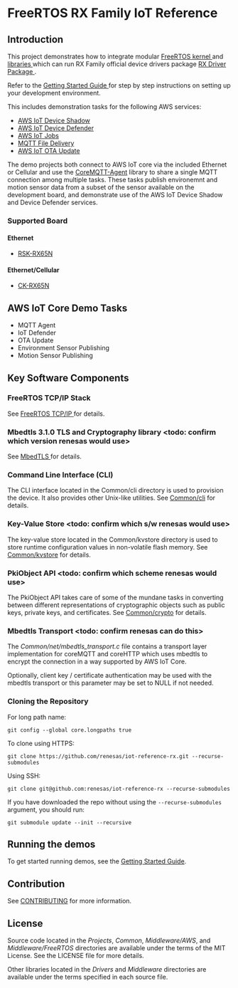 # FreeRTOS RX Family IoT Reference
## Introduction
This project demonstrates how to integrate modular [ FreeRTOS kernel ](https://www.freertos.org/RTOS.html) and [ libraries ](https://github.com/renesas/iot-reference-rx#supported-board) which can run RX Family official device drivers package [ RX Driver Package ](https://github.com/renesas/rx-driver-package).

Refer to the [ Getting Started Guide ](Getting_Started_Guide.md) for step by step instructions on setting up your development environment.

This includes demonstration tasks for the following AWS services:
* [AWS IoT Device Shadow](https://docs.aws.amazon.com/iot/latest/developerguide/iot-device-shadows.html)
* [AWS IoT Device Defender](https://docs.aws.amazon.com/iot/latest/developerguide/device-defender.html)
* [AWS IoT Jobs](https://docs.aws.amazon.com/iot/latest/developerguide/iot-jobs.html)
* [MQTT File Delivery](https://docs.aws.amazon.com/iot/latest/developerguide/mqtt-based-file-delivery.html)
* [AWS IoT OTA Update](https://docs.aws.amazon.com/freertos/latest/userguide/freertos-ota-dev.html)

The demo projects both connect to AWS IoT core via the included Ethernet or Cellular and use the [CoreMQTT-Agent](https://github.com/FreeRTOS/coreMQTT-Agent) library to share a single MQTT connection among multiple tasks. These tasks publish environemnt and motion sensor data from a subset of the sensor available on the development board, and demonstrate use of the AWS IoT Device Shadow and Device Defender services.

### Supported Board
#### Ethernet
* [RSK-RX65N](https://www.renesas.com/products/microcontrollers-microprocessors/rx-32-bit-performance-efficiency-mcus/rx65n-2mb-starter-kit-plus-renesas-starter-kit-rx65n-2mb)

#### Ethernet/Cellular
* [CK-RX65N](https://www.renesas.com/products/microcontrollers-microprocessors/rx-32-bit-performance-efficiency-mcus/ck-rx65n-cloud-kit-based-rx65n-mcu-group)

## AWS IoT Core Demo Tasks
* MQTT Agent
* IoT Defender
* OTA Update
* Environment Sensor Publishing
* Motion Sensor Publishing

## Key Software Components
### FreeRTOS TCP/IP Stack
See [ FreeRTOS TCP/IP ](https://github.com/FreeRTOS/FreeRTOS-Plus-TCP) for details.

### Mbedtls 3.1.0 TLS and Cryptography library <todo: confirm which version renesas would use>
See [ MbedTLS ](https://github.com/Mbed-TLS/mbedtls/tree/d65aeb37349ad1a50e0f6c9b694d4b5290d60e49) for details.

### Command Line Interface (CLI)
The CLI interface located in the Common/cli directory is used to provision the device. It also provides other Unix-like utilities. See [Common/cli](Common/cli/ReadMe.md) for details.

### Key-Value Store <todo: confirm which s/w renesas would use>
The key-value store located in the Common/kvstore directory is used to store runtime configuration values in non-volatile flash memory.
See [Common/kvstore](Common/kvstore/ReadMe.md) for details.

### PkiObject API <todo: confirm which scheme renesas would use>
The PkiObject API takes care of some of the mundane tasks in converting between different representations of cryptographic objects such as public keys, private keys, and certificates. See [Common/crypto](Common/crypto/ReadMe.md) for details.

### Mbedtls Transport <todo: confirm renesas can do this>
The *Common/net/mbedtls_transport.c* file contains a transport layer implementation for coreMQTT and coreHTTP which uses mbedtls to encrypt the connection in a way supported by AWS IoT Core.

Optionally, client key / certificate authentication may be used with the mbedtls transport or this parameter may be set to NULL if not needed.
### Cloning the Repository
For long path name:
```
git config --global core.longpaths true
```
To clone using HTTPS:
```
git clone https://github.com/renesas/iot-reference-rx.git --recurse-submodules
```
Using SSH:
```
git clone git@github.com:renesas/iot-reference-rx --recurse-submodules
```
If you have downloaded the repo without using the `--recurse-submodules` argument, you should run:
```
git submodule update --init --recursive
```
## Running the demos
To get started running demos, see the [Getting Started Guide](Getting_Started_Guide.md).

## Contribution
See [CONTRIBUTING](https://github.com/renesas/iot-reference-rx/blob/main/CONTRIBUTING.md) for more information.

## License
Source code located in the *Projects*, *Common*, *Middleware/AWS*, and *Middleware/FreeRTOS* directories are available under the terms of the MIT License. See the LICENSE file for more details.

Other libraries located in the *Drivers* and *Middleware* directories are available under the terms specified in each source file.
